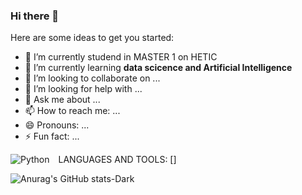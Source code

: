### Hi there 👋


<!-- **TchappiR/TchappiR** is a ✨ _special_ ✨ repository because its `README.md` (this file) appears on your GitHub profile. -->

Here are some ideas to get you started:
<!-- A MIEUX REMPLIR -->
- 🔭 I’m currently studend in MASTER 1 on HETIC
- 🌱 I’m currently learning **data scicence and Artificial Intelligence**
- 👯 I’m looking to collaborate on ...
- 🤔 I’m looking for help with ...
- 💬 Ask me about ...
- 📫 How to reach me: ...
- 😄 Pronouns: ...
- ⚡ Fun fact: ...


LANGUAGES AND TOOLS:
[<img align="left" alt="Python" src="https://cdn.jsdelivr.net/gh/devicons/devicon@latest/icons/python/python-original.svg" style="padding-right:11px;" />]

<!-- METTRE MES OUTILS ICI -->

![Anurag's GitHub stats-Dark](https://github-readme-stats.vercel.app/api?username=TchappiR&show_icons=true&theme=dark#gh-dark-mode-only)
